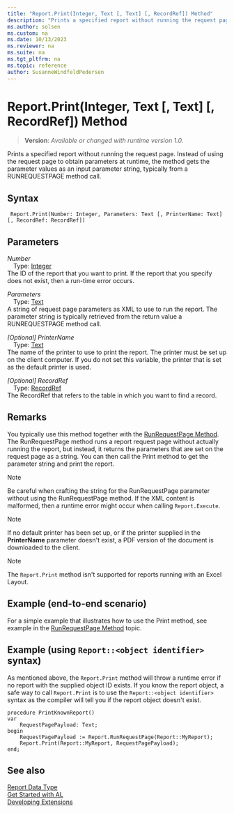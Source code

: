 ```yaml
---
title: "Report.Print(Integer, Text [, Text] [, RecordRef]) Method"
description: "Prints a specified report without running the request page."
ms.author: solsen
ms.custom: na
ms.date: 10/13/2023
ms.reviewer: na
ms.suite: na
ms.tgt_pltfrm: na
ms.topic: reference
author: SusanneWindfeldPedersen
---
```

[//]: # (START>DO_NOT_EDIT)
[//]: # (IMPORTANT:Do not edit any of the content between here and the END>DO_NOT_EDIT.)
[//]: # (Any modifications should be made in the .xml files in the ModernDev repo.)
# Report.Print(Integer, Text [, Text] [, RecordRef]) Method
> **Version**: _Available or changed with runtime version 1.0._

Prints a specified report without running the request page. Instead of using the request page to obtain parameters at runtime, the method gets the parameter values as an input parameter string, typically from a RUNREQUESTPAGE method call.


## Syntax
```AL
 Report.Print(Number: Integer, Parameters: Text [, PrinterName: Text] [, RecordRef: RecordRef])
```
## Parameters
*Number*  
&emsp;Type: [Integer](../integer/integer-data-type.md)  
The ID of the report that you want to print. If the report that you specify does not exist, then a run-time error occurs.  

*Parameters*  
&emsp;Type: [Text](../text/text-data-type.md)  
A string of request page parameters as XML to use to run the report. The parameter string is typically retrieved from the return value a RUNREQUESTPAGE method call.  

*[Optional] PrinterName*  
&emsp;Type: [Text](../text/text-data-type.md)  
The name of the printer to use to print the report. The printer must be set up on the client computer. If you do not set this variable, the printer that is set as the default printer is used.  

*[Optional] RecordRef*  
&emsp;Type: [RecordRef](../recordref/recordref-data-type.md)  
The RecordRef that refers to the table in which you want to find a record.  



[//]: # (IMPORTANT: END>DO_NOT_EDIT)

## Remarks  
You typically use this method together with the [RunRequestPage Method](../../methods-auto/report/report-runrequestpage-method.md). The RunRequestPage method runs a report request page without actually running the report, but instead, it returns the parameters that are set on the request page as a string. You can then call the Print method to get the parameter string and print the report.  

> [!NOTE]  
> Be careful when crafting the string for the RunRequestPage parameter without using the RunRequestPage method. If the XML content is malformed, then a runtime error might occur when calling `Report.Execute`. 

> [!NOTE]  
> If no default printer has been set up, or if the printer supplied in the **PrinterName** parameter doesn't exist, a PDF version of the document is downloaded to the client.  

> [!NOTE]  
> The `Report.Print` method isn't supported for reports running with an Excel Layout.


## Example (end-to-end scenario)
For a simple example that illustrates how to use the Print method, see example in the [RunRequestPage Method](../../methods-auto/report/report-runrequestpage-method.md) topic. 

## Example (using `Report::<object identifier>` syntax)
As mentioned above, the `Report.Print` method will throw a runtime error if no report with the supplied object ID exists. If you know the report object, a safe way to call `Report.Print` is to use the `Report::<object identifier>` syntax as the compiler will tell you if the report object doesn't exist.  

```AL
procedure PrintKnownReport()
var
    RequestPagePayload: Text;
begin
    RequestPagePayload := Report.RunRequestPage(Report::MyReport);
    Report.Print(Report::MyReport, RequestPagePayload);
end;
```

## See also
[Report Data Type](report-data-type.md)  
[Get Started with AL](../../devenv-get-started.md)  
[Developing Extensions](../../devenv-dev-overview.md)
